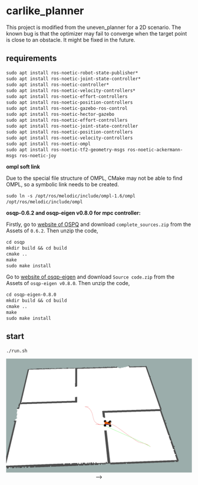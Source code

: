 # carlike_planner

This project is modified from the uneven_planner for a 2D scenario. The known bug is that the optimizer may fail to converge when the target point is close to an obstacle. It might be fixed in the future.

## requirements

```
sudo apt install ros-noetic-robot-state-publisher*
sudo apt install ros-noetic-joint-state-controller*
sudo apt install ros-noetic-controller*
sudo apt install ros-noetic-velocity-controllers*
sudo apt install ros-noetic-effort-controllers
sudo apt install ros-noetic-position-controllers
sudo apt install ros-noetic-gazebo-ros-control
sudo apt install ros-noetic-hector-gazebo
sudo apt install ros-noetic-effort-controllers
sudo apt install ros-noetic-joint-state-controller
sudo apt install ros-noetic-position-controllers
sudo apt install ros-noetic-velocity-controllers
sudo apt install ros-noetic-ompl
sudo apt install ros-noetic-tf2-geometry-msgs ros-noetic-ackermann-msgs ros-noetic-joy 
```

**ompl soft link**

Due to the special file structure of OMPL, CMake may not be able to find OMPL, so a symbolic link needs to be created.

```
sudo ln -s /opt/ros/melodic/include/ompl-1.6/ompl /opt/ros/melodic/include/ompl
```



**osqp-0.6.2 and osqp-eigen v0.8.0 for mpc controller:**

Firstly, go to [website of OSPQ](https://github.com/osqp/osqp/releases) and download `complete_sources.zip` from the Assets of `0.6.2`. Then unzip the code,

```
cd osqp
mkdir build && cd build
cmake ..
make
sudo make install
```

Go to [website of osqp-eigen](https://github.com/robotology/osqp-eigen/releases) and download `Source code.zip` from the Assets of `osqp-eigen v0.8.0`. Then unzip the code,

```
cd osqp-eigen-0.8.0
mkdir build && cd build
cmake ..
make
sudo make install
```

## start

```
./run.sh
```

<p align="center">
  <img src="https://github.com/yzhperseverance/carlike_planner/blob/main/figure.png"
</p> -->
